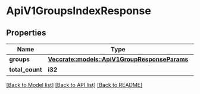 # ApiV1GroupsIndexResponse

## Properties

Name | Type | Description | Notes
------------ | ------------- | ------------- | -------------
**groups** | [**Vec<crate::models::ApiV1GroupResponseParams>**](ApiV1GroupResponseParams.md) |  | 
**total_count** | **i32** | 合計件数 | 

[[Back to Model list]](../README.md#documentation-for-models) [[Back to API list]](../README.md#documentation-for-api-endpoints) [[Back to README]](../README.md)


